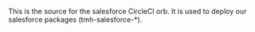 This is the source for the salesforce CircleCI orb. It is used to deploy our salesforce packages (tmh-salesforce-*).